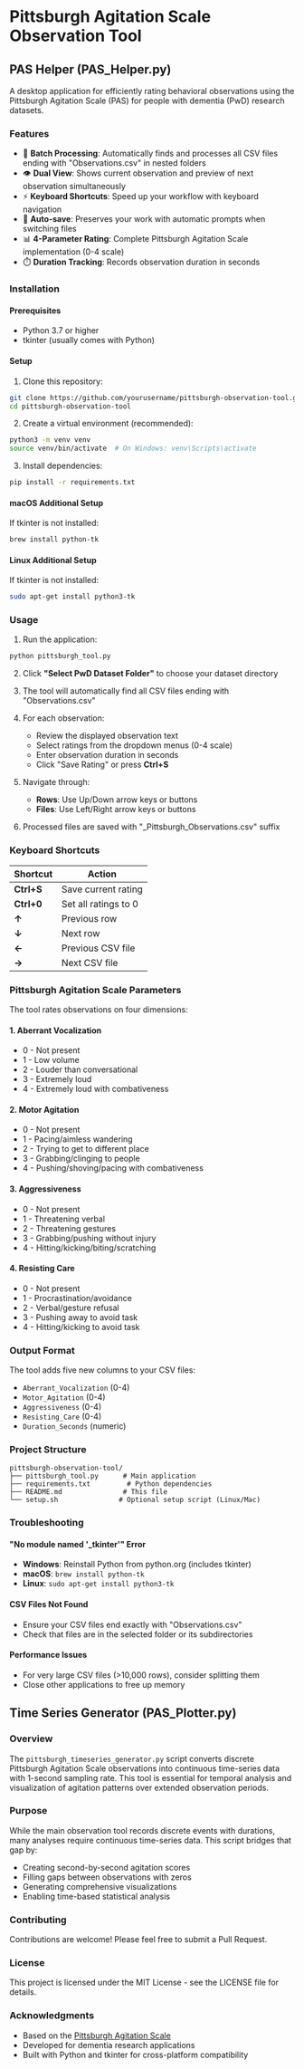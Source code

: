 # Pittsburgh Agitation Scale Observation Tool

## PAS Helper (PAS_Helper.py)

A desktop application for efficiently rating behavioral observations using the Pittsburgh Agitation Scale (PAS) for people with dementia (PwD) research datasets.

### Features

- 📁 **Batch Processing**: Automatically finds and processes all CSV files ending with "Observations.csv" in nested folders
- 👁️ **Dual View**: Shows current observation and preview of next observation simultaneously
- ⚡ **Keyboard Shortcuts**: Speed up your workflow with keyboard navigation
- 💾 **Auto-save**: Preserves your work with automatic prompts when switching files
- 📊 **4-Parameter Rating**: Complete Pittsburgh Agitation Scale implementation (0-4 scale)
- ⏱️ **Duration Tracking**: Records observation duration in seconds

### Installation

#### Prerequisites
- Python 3.7 or higher
- tkinter (usually comes with Python)

#### Setup

1. Clone this repository:
```bash
git clone https://github.com/yourusername/pittsburgh-observation-tool.git
cd pittsburgh-observation-tool
```

2. Create a virtual environment (recommended):
```bash
python3 -m venv venv
source venv/bin/activate  # On Windows: venv\Scripts\activate
```

3. Install dependencies:
```bash
pip install -r requirements.txt
```

#### macOS Additional Setup
If tkinter is not installed:
```bash
brew install python-tk
```

#### Linux Additional Setup
If tkinter is not installed:
```bash
sudo apt-get install python3-tk
```

### Usage

1. Run the application:
```bash
python pittsburgh_tool.py
```

2. Click **"Select PwD Dataset Folder"** to choose your dataset directory

3. The tool will automatically find all CSV files ending with "Observations.csv"

4. For each observation:
   - Review the displayed observation text
   - Select ratings from the dropdown menus (0-4 scale)
   - Enter observation duration in seconds
   - Click "Save Rating" or press **Ctrl+S**

5. Navigate through:
   - **Rows**: Use Up/Down arrow keys or buttons
   - **Files**: Use Left/Right arrow keys or buttons

6. Processed files are saved with "_Pittsburgh_Observations.csv" suffix

### Keyboard Shortcuts

| Shortcut | Action |
|----------|--------|
| **Ctrl+S** | Save current rating |
| **Ctrl+0** | Set all ratings to 0 |
| **↑** | Previous row |
| **↓** | Next row |
| **←** | Previous CSV file |
| **→** | Next CSV file |

### Pittsburgh Agitation Scale Parameters

The tool rates observations on four dimensions:

#### 1. Aberrant Vocalization
- 0 - Not present
- 1 - Low volume  
- 2 - Louder than conversational
- 3 - Extremely loud
- 4 - Extremely loud with combativeness

#### 2. Motor Agitation
- 0 - Not present
- 1 - Pacing/aimless wandering
- 2 - Trying to get to different place
- 3 - Grabbing/clinging to people
- 4 - Pushing/shoving/pacing with combativeness

#### 3. Aggressiveness
- 0 - Not present
- 1 - Threatening verbal
- 2 - Threatening gestures
- 3 - Grabbing/pushing without injury
- 4 - Hitting/kicking/biting/scratching

#### 4. Resisting Care
- 0 - Not present
- 1 - Procrastination/avoidance
- 2 - Verbal/gesture refusal
- 3 - Pushing away to avoid task
- 4 - Hitting/kicking to avoid task

### Output Format

The tool adds five new columns to your CSV files:
- `Aberrant_Vocalization` (0-4)
- `Motor_Agitation` (0-4)
- `Aggressiveness` (0-4)
- `Resisting_Care` (0-4)
- `Duration_Seconds` (numeric)

### Project Structure

```
pittsburgh-observation-tool/
├── pittsburgh_tool.py      # Main application
├── requirements.txt         # Python dependencies
├── README.md               # This file
└── setup.sh               # Optional setup script (Linux/Mac)
```

### Troubleshooting

#### "No module named '_tkinter'" Error
- **Windows**: Reinstall Python from python.org (includes tkinter)
- **macOS**: `brew install python-tk`
- **Linux**: `sudo apt-get install python3-tk`

#### CSV Files Not Found
- Ensure your CSV files end exactly with "Observations.csv"
- Check that files are in the selected folder or its subdirectories

#### Performance Issues
- For very large CSV files (>10,000 rows), consider splitting them
- Close other applications to free up memory

## Time Series Generator (PAS_Plotter.py)

### Overview

The `pittsburgh_timeseries_generator.py` script converts discrete Pittsburgh Agitation Scale observations into continuous time-series data with 1-second sampling rate. This tool is essential for temporal analysis and visualization of agitation patterns over extended observation periods.

### Purpose

While the main observation tool records discrete events with durations, many analyses require continuous time-series data. This script bridges that gap by:
- Creating second-by-second agitation scores
- Filling gaps between observations with zeros
- Generating comprehensive visualizations
- Enabling time-based statistical analysis


### Contributing

Contributions are welcome! Please feel free to submit a Pull Request.

### License

This project is licensed under the MIT License - see the LICENSE file for details.

### Acknowledgments

- Based on the [Pittsburgh Agitation Scale](https://www.dementiaresearch.org.au/wp-content/uploads/2016/06/PAS-2.pdf)
- Developed for dementia research applications
- Built with Python and tkinter for cross-platform compatibility